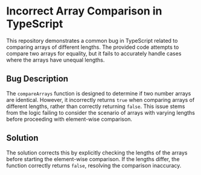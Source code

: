 # Incorrect Array Comparison in TypeScript
This repository demonstrates a common bug in TypeScript related to comparing arrays of different lengths. The provided code attempts to compare two arrays for equality, but it fails to accurately handle cases where the arrays have unequal lengths.

## Bug Description
The `compareArrays` function is designed to determine if two number arrays are identical. However, it incorrectly returns `true` when comparing arrays of different lengths, rather than correctly returning `false`. This issue stems from the logic failing to consider the scenario of arrays with varying lengths before proceeding with element-wise comparison. 

## Solution
The solution corrects this by explicitly checking the lengths of the arrays before starting the element-wise comparison. If the lengths differ, the function correctly returns `false`, resolving the comparison inaccuracy.